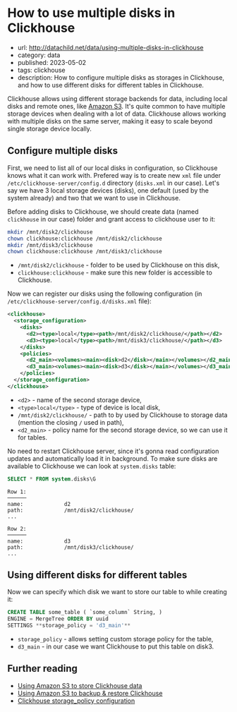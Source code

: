 # How to use multiple disks in Clickhouse
* url: http://datachild.net/data/using-multiple-disks-in-clickhouse
* category: data
* published: 2023-05-02
* tags: clickhouse
* description: How to configure multiple disks as storages in Clickhouse, and how to use different disks for different tables in Clickhouse.

Clickhouse allows using different storage backends for data, including local disks and remote ones, like [Amazon S3](https://medium.com/datadenys/scaling-clickhouse-using-amazon-s3-as-a-storage-94a9b9f2e6c7).
It's quite common to have multiple storage devices when dealing with a lot of data.
Clickhouse allows working with multiple disks on the same server, making it easy to scale beyond single storage device locally.

## Configure multiple disks

First, we need to list all of our local disks in configuration, so Clickhouse knows what it can work with.
Prefered way is to create new `xml` file under `/etc/clickhouse-server/config.d` directory (`disks.xml` in our case).
Let's say we have 3 local storage devices (disks), one default (used by the system already) and two that we want to use in Clickhouse.

Before adding disks to Clickhouse, we should create data (named `clickhouse` in our case) folder and grant access to clickhouse user to it:

```bash
mkdir /mnt/disk2/clickhouse
chown clickhouse:clickhouse /mnt/disk2/clickhouse
mkdir /mnt/disk3/clickhouse
chown clickhouse:clickhouse /mnt/disk3/clickhouse
```
* `/mnt/disk2/clickhouse` - folder to be used by Clickhouse on this disk,
* `clickhouse:clickhouse` - make sure this new folder is accessible to Clickhouse.

Now we can register our disks using the following configuration (in `/etc/clickhouse-server/config.d/disks.xml` file):

```xml
<clickhouse>
  <storage_configuration>
    <disks>
      <d2><type>local</type><path>/mnt/disk2/clickhouse/</path></d2>
      <d3><type>local</type><path>/mnt/disk3/clickhouse/</path></d3>
    </disks>
    <policies>
      <d2_main><volumes><main><disk>d2</disk></main></volumes></d2_main>
      <d3_main><volumes><main><disk>d3</disk></main></volumes></d3_main>
    </policies>
  </storage_configuration>
</clickhouse>
```
* `<d2>` - name of the second storage device,
* `<type>local</type>` - type of device is local disk,
* `/mnt/disk2/clickhouse/` - path to by used by Clickhouse to storage data (mention the closing `/` used in path),
* `<d2_main>` - policy name for the second storage device, so we can use it for tables.

No need to restart Clickhouse server, since it's gonna read configuration updates and automatically load it in background.
To make sure disks are available to Clickhouse we can look at `system.disks` table:
```sql
SELECT * FROM system.disks\G
```
```output
Row 1:
──────
name:             d2
path:             /mnt/disk2/clickhouse/
...

Row 2:
──────
name:             d3
path:             /mnt/disk3/clickhouse/
...
```

## Using different disks for different tables

Now we can specify which disk we want to store our table to while creating it:

```sql
CREATE TABLE some_table ( `some_column` String, )
ENGINE = MergeTree ORDER BY uuid
SETTINGS **storage_policy = 'd3_main'**
```
* `storage_policy` - allows setting custom storage policy for the table,
* `d3_main` - in our case we want Clickhouse to put this table on disk3.

## Further reading
- [Using Amazon S3 to store Clickhouse data](https://medium.com/datadenys/scaling-clickhouse-using-amazon-s3-as-a-storage-94a9b9f2e6c7)
- [Using Amazon S3 to backup & restore Clickhouse](https://medium.com/datadenys/using-aws-s3-to-backup-restore-clickhouse-data-b88e80e5f3c5)
- [Clickhouse storage_policy configuration](https://clickhouse.com/docs/en/operations/system-tables/storage_policies)
